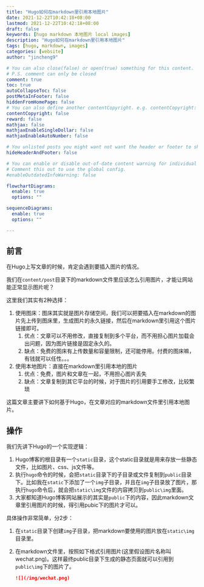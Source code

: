```yaml
---
title: "Hugo如何在markdown里引用本地图片"
date: 2021-12-22T10:42:18+08:00
lastmod: 2021-12-22T10:42:18+08:00
draft: false
keywords: [hugo markdown 本地图片 local images]
description: "Hugo如何在markdown里引用本地图片"
tags: [hugo, markdown, images]
categories: [website]
author: "jincheng9"

# You can also close(false) or open(true) something for this content.
# P.S. comment can only be closed
comment: true
toc: true
autoCollapseToc: false
postMetaInFooter: false
hiddenFromHomePage: false
# You can also define another contentCopyright. e.g. contentCopyright: "This is another copyright."
contentCopyright: false
reward: false
mathjax: false
mathjaxEnableSingleDollar: false
mathjaxEnableAutoNumber: false

# You unlisted posts you might want not want the header or footer to show
hideHeaderAndFooter: false

# You can enable or disable out-of-date content warning for individual post.
# Comment this out to use the global config.
#enableOutdatedInfoWarning: false

flowchartDiagrams:
  enable: true
  options: ""

sequenceDiagrams: 
  enable: true
  options: ""

---
```


## 前言

在Hugo上写文章的时候，肯定会遇到要插入图片的情况。

我们在`content/post`目录下的markdown文件里应该怎么引用图片，才能让网站能正常显示图片呢？

这里我们其实有2种选择：

1. 使用图床：图床其实就是图片存储空间，我们可以把要插入在markdown的图片先上传到图床里，生成图片的永久链接，然后在markdown里引用这个图片链接即可。
   1. 优点：文章可以不用修改，直接复制到多个平台，而不用担心图片加载会出问题，因为图片链接是固定永久的。
   2. 缺点：免费的图床有上传数量和容量限制，还可能停用。付费的图床嘛，有钱就可以任性。。。
2. 使用本地图片：直接在markdown里引用本地的图片
   1. 优点：免费，图片和文章在一起，不用担心图片丢失
   2. 缺点：文章复制到其它平台的时候，对于图片的引用要手工修改，比较繁琐

这篇文章主要讲下如何基于Hugo，在文章对应的markdown文件里引用本地图片。

## 操作

我们先讲下Hugo的一个实现逻辑：

1. Hugo博客的根目录有一个`static`目录，这个static目录就是用来存放一些静态文件，比如图片、css、js文件等。
2. 执行`hugo`命令的时候，会把`static`目录下的子目录或文件复制到`public`目录下。比如我在`static`下添加了一个`img`子目录，并且在`img`子目录放了图片，那执行`hugo`命令后，就会把`static\img`文件的内容拷贝到`public\img`里面。
3. 大家都知道Hugo博客网站展示的其实是`public`下的内容，因此markdown文章里引用图片的时候，得引用pubic下的图片才可以。

具体操作非常简单，分2步：

1. 在`static`目录下创建`img`子目录，把markdown要使用的图片放在`static\img`目录里。

2. 在markdown文件里，按照如下格式引用图片(这里假设图片名称叫wechat.png)。这样最终public目录下生成的静态页面就可以引用到`public\img`下的图片了。

   ```markdown
   ![](/img/wechat.png)
   ```




